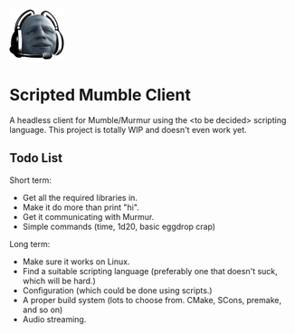 ![alt tag](docs/unbannable.png)
# Scripted Mumble Client

A headless client for Mumble/Murmur using the &lt;to be decided&gt; scripting language.
This project is totally WIP and doesn't even work yet.


## Todo List

Short term:
* Get all the required libraries in.
* Make it do more than print "hi".
* Get it communicating with Murmur.
* Simple commands (time, 1d20, basic eggdrop crap)

Long term:
* Make sure it works on Linux.
* Find a suitable scripting language (preferably one that doesn't suck, which will be hard.)
* Configuration (which could be done using scripts.)
* A proper build system (lots to choose from. CMake, SCons, premake, and so on)
* Audio streaming.
